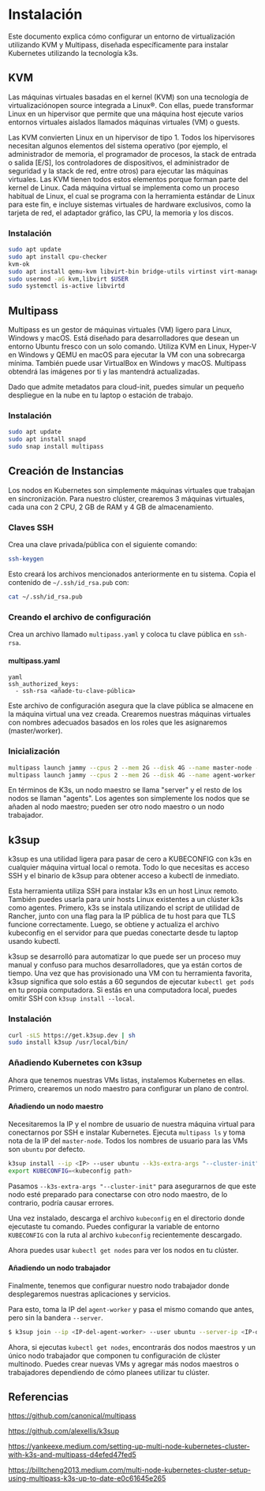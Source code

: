 # Instalación

Este documento explica cómo configurar un entorno de virtualización utilizando KVM y Multipass, diseñada específicamente para instalar Kubernetes utilizando la tecnología k3s.

## KVM

Las máquinas virtuales basadas en el kernel (KVM) son una tecnología de virtualizaciónopen source integrada a Linux®. Con ellas, puede transformar Linux en un hipervisor que permite que una máquina host ejecute varios entornos virtuales aislados llamados máquinas virtuales (VM) o guests. 

Las KVM convierten Linux en un hipervisor de tipo 1. Todos los hipervisores necesitan algunos elementos del sistema operativo (por ejemplo, el administrador de memoria, el programador de procesos, la stack de entrada o salida [E/S], los controladores de dispositivos, el administrador de seguridad y la stack de red, entre otros) para ejecutar las máquinas virtuales. Las KVM tienen todos estos elementos porque forman parte del kernel de Linux. Cada máquina virtual se implementa como un proceso habitual de Linux, el cual se programa con la herramienta estándar de Linux para este fin, e incluye sistemas virtuales de hardware exclusivos, como la tarjeta de red, el adaptador gráfico, las CPU, la memoria y los discos.

### Instalación

```sh
sudo apt update
sudo apt install cpu-checker
kvm-ok							                                         # Comprueba si la virtualizacion esta habilitada
sudo apt install qemu-kvm libvirt-bin bridge-utils virtinst virt-manager # Instala las librerias necesarias
sudo usermod -aG kvm,libvirt $USER 										 # Agrupa un par de grupos a un usuario
sudo systemctl is-active libvirtd										 # "active" si esta todo activado
```

## Multipass

Multipass es un gestor de máquinas virtuales (VM) ligero para Linux, Windows y macOS. Está diseñado para desarrolladores que desean un entorno Ubuntu fresco con un solo comando. Utiliza KVM en Linux, Hyper-V en Windows y QEMU en macOS para ejecutar la VM con una sobrecarga mínima. También puede usar VirtualBox en Windows y macOS. Multipass obtendrá las imágenes por ti y las mantendrá actualizadas.

Dado que admite metadatos para cloud-init, puedes simular un pequeño despliegue en la nube en tu laptop o estación de trabajo.

### Instalación

```sh
sudo apt update
sudo apt install snapd
sudo snap install multipass
```

## Creación de Instancias

Los nodos en Kubernetes son simplemente máquinas virtuales que trabajan en sincronización. Para nuestro clúster, crearemos 3 máquinas virtuales, cada una con 2 CPU, 2 GB de RAM y 4 GB de almacenamiento.

### Claves SSH

Crea una clave privada/pública con el siguiente comando:

```sh
ssh-keygen
```

Esto creará los archivos mencionados anteriormente en tu sistema. Copia el contenido de `~/.ssh/id_rsa.pub` con:

```sh
cat ~/.ssh/id_rsa.pub
```

### Creando el archivo de configuración

Crea un archivo llamado `multipass.yaml` y coloca tu clave pública en `ssh-rsa`.

#### multipass.yaml

```
yaml
ssh_authorized_keys:
  - ssh-rsa <añade-tu-clave-pública>
```

Este archivo de configuración asegura que la clave pública se almacene en la máquina virtual una vez creada. Crearemos nuestras máquinas virtuales con nombres adecuados basados en los roles que les asignaremos (master/worker).

### Inicialización

```sh
multipass launch jammy --cpus 2 --mem 2G --disk 4G --name master-node --cloud-init multipass.yaml
multipass launch jammy --cpus 2 --mem 2G --disk 4G --name agent-worker --cloud-init multipass.yaml
```

En términos de K3s, un nodo maestro se llama "server" y el resto de los nodos se llaman "agents". Los agentes son simplemente los nodos que se añaden al nodo maestro; pueden ser otro nodo maestro o un nodo trabajador.

## k3sup

k3sup es una utilidad ligera para pasar de cero a KUBECONFIG con k3s en cualquier máquina virtual local o remota. Todo lo que necesitas es acceso SSH y el binario de k3sup para obtener acceso a kubectl de inmediato.

Esta herramienta utiliza SSH para instalar k3s en un host Linux remoto. También puedes usarla para unir hosts Linux existentes a un clúster k3s como agentes. Primero, k3s se instala utilizando el script de utilidad de Rancher, junto con una flag para la IP pública de tu host para que TLS funcione correctamente. Luego, se obtiene y actualiza el archivo kubeconfig en el servidor para que puedas conectarte desde tu laptop usando kubectl.

k3sup se desarrolló para automatizar lo que puede ser un proceso muy manual y confuso para muchos desarrolladores, que ya están cortos de tiempo. Una vez que has provisionado una VM con tu herramienta favorita, k3sup significa que solo estás a 60 segundos de ejecutar `kubectl get pods` en tu propia computadora. Si estás en una computadora local, puedes omitir SSH con `k3sup install --local`.

### Instalación

```sh
curl -sLS https://get.k3sup.dev | sh
sudo install k3sup /usr/local/bin/
```

### Añadiendo Kubernetes con k3sup

Ahora que tenemos nuestras VMs listas, instalemos Kubernetes en ellas. Primero, crearemos un nodo maestro para configurar un plano de control.

#### Añadiendo un nodo maestro

Necesitaremos la IP y el nombre de usuario de nuestra máquina virtual para conectarnos por SSH e instalar Kubernetes. Ejecuta `multipass ls` y toma nota de la IP del `master-node`. Todos los nombres de usuario para las VMs son `ubuntu` por defecto.

```sh
k3sup install --ip <IP> --user ubuntu --k3s-extra-args "--cluster-init"
export KUBECONFIG=<kubeconfig path>
```

Pasamos `--k3s-extra-args "--cluster-init"` para asegurarnos de que este nodo esté preparado para conectarse con otro nodo maestro, de lo contrario, podría causar errores.

Una vez instalado, descarga el archivo `kubeconfig` en el directorio donde ejecutaste tu comando. Puedes configurar la variable de entorno `KUBECONFIG` con la ruta al archivo `kubeconfig` recientemente descargado.

Ahora puedes usar `kubectl get nodes` para ver los nodos en tu clúster.

#### Añadiendo un nodo trabajador

Finalmente, tenemos que configurar nuestro nodo trabajador donde desplegaremos nuestras aplicaciones y servicios.

Para esto, toma la IP del `agent-worker` y pasa el mismo comando que antes, pero sin la bandera `--server`.

```sh
$ k3sup join --ip <IP-del-agent-worker> --user ubuntu --server-ip <IP-del-master-node> --server-user ubuntu
```

Ahora, si ejecutas `kubectl get nodes`, encontrarás dos nodos maestros y un único nodo trabajador que componen tu configuración de clúster multinodo. Puedes crear nuevas VMs y agregar más nodos maestros o trabajadores dependiendo de cómo planees utilizar tu clúster.

## Referencias

https://github.com/canonical/multipass

https://github.com/alexellis/k3sup

https://yankeexe.medium.com/setting-up-multi-node-kubernetes-cluster-with-k3s-and-multipass-d4efed47fed5

https://billtcheng2013.medium.com/multi-node-kubernetes-cluster-setup-using-multipass-k3s-up-to-date-e0c61645e265